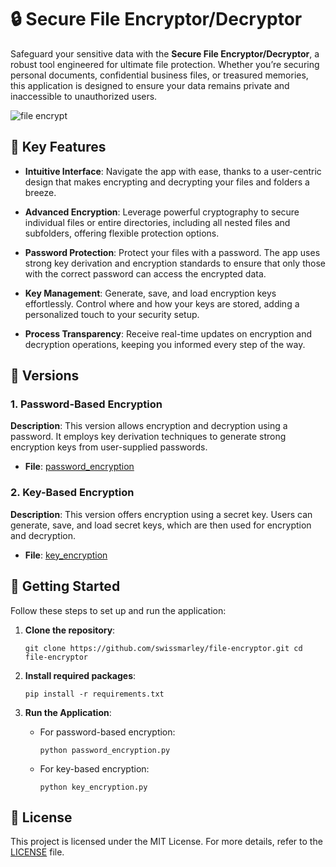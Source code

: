 # 🔒 Secure File Encryptor/Decryptor

Safeguard your sensitive data with the **Secure File Encryptor/Decryptor**, a robust tool engineered for ultimate file protection. Whether you’re securing personal documents, confidential business files, or treasured memories, this application is designed to ensure your data remains private and inaccessible to unauthorized users.

![file encrypt](https://github.com/user-attachments/assets/98ce95cb-9eae-4838-9988-f49503dd1d4e)



## 🌟 Key Features

-   **Intuitive Interface**: Navigate the app with ease, thanks to a user-centric design that makes encrypting and decrypting your files and folders a breeze.
    
-   **Advanced Encryption**: Leverage powerful cryptography to secure individual files or entire directories, including all nested files and subfolders, offering flexible protection options.
    
-   **Password Protection**: Protect your files with a password. The app uses strong key derivation and encryption standards to ensure that only those with the correct password can access the encrypted data.
    
-   **Key Management**: Generate, save, and load encryption keys effortlessly. Control where and how your keys are stored, adding a personalized touch to your security setup.
    
-   **Process Transparency**: Receive real-time updates on encryption and decryption operations, keeping you informed every step of the way.
    

## 📁 Versions

### 1. Password-Based Encryption

**Description**: This version allows encryption and decryption using a password. It employs key derivation techniques to generate strong encryption keys from user-supplied passwords.

-   **File**: [password_encryption](./password_encryption.py)

### 2. Key-Based Encryption

**Description**: This version offers encryption using a secret key. Users can generate, save, and load secret keys, which are then used for encryption and decryption.

-   **File**: [key_encryption](./key_encryption.py)

## 🚀 Getting Started

Follow these steps to set up and run the application:

1.  **Clone the repository**:
    
   
    
    `git clone https://github.com/swissmarley/file-encryptor.git
    cd file-encryptor` 
    
2.  **Install required packages**:
    
    
    
    `pip install -r requirements.txt` 
    
3.  **Run the Application**:
    
    -   For password-based encryption:
        
       
        
        `python password_encryption.py` 
        
    -   For key-based encryption:
        
      
        
        `python key_encryption.py` 
        

## 📄 License

This project is licensed under the MIT License. For more details, refer to the [LICENSE](LICENSE) file.
